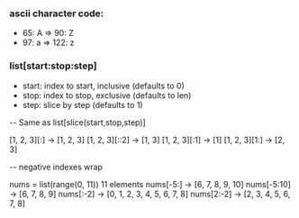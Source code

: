 ### ascii character code:
- 65: A => 90: Z
- 97: a => 122: z 




### list[start:stop:step]
* start: index to start, inclusive (defaults to 0)
* stop:  index to stop,  exclusive (defaults to len)
* step:  slice by step             (defaults to 1)

-- Same as list[slice(start,stop,step)]

[1, 2, 3][:]    → [1, 2, 3]
[1, 2, 3][::2]  → [1, 3]
[1, 2, 3][:1]   → [1]
[1, 2, 3][1:]   → [2, 3]

-- negative indexes wrap

nums = list(range(0, 11))   11 elements
nums[-5:]     → [6, 7, 8, 9, 10]
nums[-5:10]   → [6, 7, 8, 9]
nums[:-2]     → [0, 1, 2, 3, 4, 5, 6, 7, 8]
nums[2:-2]    → [2, 3, 4, 5, 6, 7, 8]
